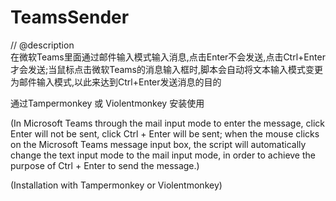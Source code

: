 # TeamsSender
// @description  
在微软Teams里面通过邮件输入模式输入消息,点击Enter不会发送,点击Ctrl+Enter才会发送;当鼠标点击微软Teams的消息输入框时,脚本会自动将文本输入模式变更为邮件输入模式,以此来达到Ctrl+Enter发送消息的目的

通过Tampermonkey 或 Violentmonkey 安装使用 


(In Microsoft Teams through the mail input mode to enter the message, click Enter will not be sent, click Ctrl + Enter will be sent; when the mouse clicks on the Microsoft Teams message input box, the script will automatically change the text input mode to the mail input mode, in order to achieve the purpose of Ctrl + Enter to send the message.)

(Installation with Tampermonkey or Violentmonkey)
